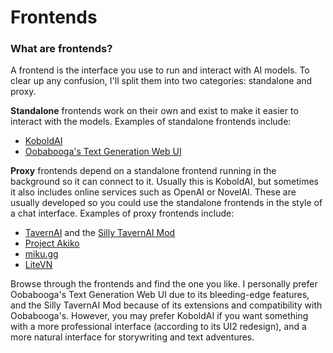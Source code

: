 # Frontends

### What are frontends?

A frontend is the interface you use to run and interact with AI models. To clear up any confusion, I'll split them into two categories: standalone and proxy.

**Standalone** frontends work on their own and exist to make it easier to interact with the models. Examples of standalone frontends include:
- [KoboldAI](https://github.com/KoboldAI/KoboldAI-Client)
- [Oobabooga's Text Generation Web UI](https://github.com/oobabooga/text-generation-webui)

**Proxy** frontends depend on a standalone frontend running in the background so it can connect to it. Usually this is KoboldAI, but sometimes it also includes online services such as OpenAI or NovelAI. These are usually developed so you could use the standalone frontends in the style of a chat interface. Examples of proxy frontends include:

- [TavernAI](https://github.com/TavernAI/TavernAI) and the [Silly TavernAI Mod](https://github.com/SillyLossy/TavernAI)
- [Project Akiko](https://github.com/Project-Akiko/Project-Akiko)
- [miku.gg](https://github.com/miku-gg/miku)
- [LiteVN](https://laika-ch.itch.io/laikas-litevn-ui-for-koboldai)

Browse through the frontends and find the one you like. I personally prefer Oobabooga's Text Generation Web UI due to its bleeding-edge features, and the Silly TavernAI Mod because of its extensions and compatibility with Oobabooga's. However, you may prefer KoboldAI if you want something with a more professional interface (according to its UI2 redesign), and a more natural interface for storywriting and text adventures.
